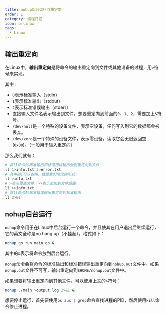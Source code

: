 ```yaml
---
title: nohup后台运行与重定向
order: 1
category: 编程日记
icon: b:linux
tags:
  - Linux
---
```


## 输出重定向

在Linux中，**输出重定向**是将命令的输出重定向到文件或其他设备的过程，用`>`符号来实现。

<!-- more -->

其中：

- `0`表示标准输入（stdin）
- `1`表示标准输出（stdout）
- `2`表示标准错误输出（stderr）
- 直接输入文件名表示输出到文件，想要重定向到前面的`0`、`1`、`2`，需要加上`&`符号。
- `/dev/null`是一个特殊的设备文件，表示空设备，任何写入到它的数据都会被丢弃。
- `/dev/zero`是一个特殊的设备文件，表示零设备，读取它会无限返回空(`0x00`)。（一般用于输入重定向）

那么我们就有：

```bash :no-line-numbers
# 将ll命令的标准输出和标准错误输出分别重定向到文件
ll 1>info.txt 2>error.txt
# 其中的1可以省略，就是我们常见的形式
ll >info.txt
# >表示覆盖文件，>>表示追加到文件后面
ll >>info.txt
# 将ll命令的标准错误输出重定向到标准输出
ll 2>&1
```

## nohup后台运行

`nohup`命令用于在Linux中后台运行一个命令，并且使其在用户退出后继续运行，它的英文全称是no hang up（不挂起）。格式如下：

```bash :no-line-numbers
nohup go run main.go &
```

其中的`&`表示将命令放到后台运行。

`nohup`命令会将命令的标准输出和标准错误输出重定向到`nohup.out`文件中。如果`nohup.out`文件不可写，输出重定向到`$HOME/nohup.out`文件中。

如果想要将输出重定向到其他文件，可以使用上文的`>`符号：

```bash :no-line-numbers
nohup ./main >output.log 2>&1 &
```

想要停止运行，首先要使用`ps aux | grep`命令查找进程的PID，然后使用`kill`命令停止进程。
